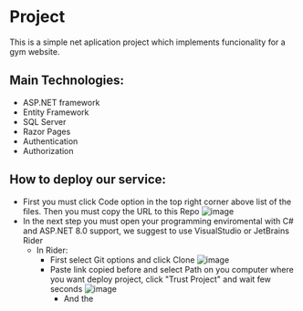 # Project
This is a simple net aplication project which implements funcionality for a gym website.
## Main Technologies:
*  ASP.NET framework
*  Entity Framework
*  SQL Server
*  Razor Pages
*  Authentication
*  Authorization

## How to deploy our service:
*  First you must click Code option in the top right corner above list of the files. Then you must copy the URL to this Repo
![image](https://github.com/maciejsachajdak/ASP.NET-Project/assets/119767371/63004507-0a57-44b1-8161-7127b360a9f8)
*  In the next step you must open your programming enviromental with C# and ASP.NET 8.0 support, we suggest to use VisualStudio or JetBrains Rider
    * In Rider:
        * First select Git options and click Clone
      ![image](https://github.com/maciejsachajdak/ASP.NET-Project/assets/119767371/beb187d8-82ea-417c-9246-f982920ffcd2)
        * Paste link copied before and select Path on you computer where you want deploy project, click "Trust Project" and wait few seconds
      ![image](https://github.com/maciejsachajdak/ASP.NET-Project/assets/119767371/21fd00a7-b582-421d-8612-a7abb56f358a)
          * And the
